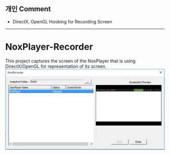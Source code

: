 ## 개인 Comment

* DirectX, OpenGL Hooking for Recording Screen

---

# NoxPlayer-Recorder
This project captures the screen of the NoxPlayer that is using DirectX/OpenGL for representation of its screen.
![](s1.jpg)

